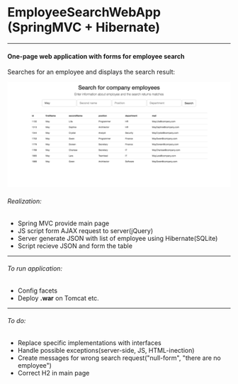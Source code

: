 # EmployeeSearchWebApp (SpringMVC + Hibernate)
______________________________________________
#### One-page web application with forms for employee search
Searches for an employee and displays the search result:

![Screenshot](EmployeeSearchWebApp.png)

###### Realization:
* Spring MVC provide main page
* JS script form AJAX request to server(jQuery)
* Server generate JSON with list of employee
using Hibernate(SQLite)
* Script recieve JSON and form the table

_______________________________________________
###### To run application:
* Config facets
* Deploy **.war** on Tomcat etc.
_______________________________________________
###### To do:
* Replace specific implementations with interfaces
* Handle possible exceptions(server-side, JS, HTML-inection)
* Create messages for wrong search request("null-form", "there are no employee")
* Correct H2 in main page
